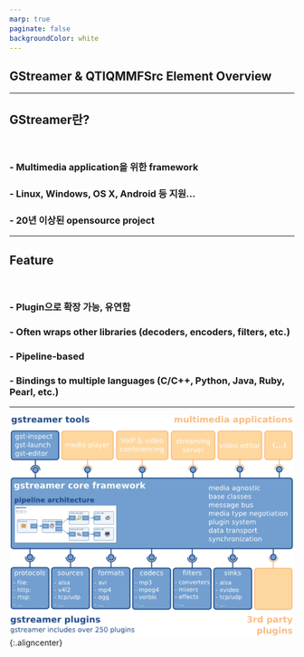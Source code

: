 ```yaml
---
marp: true
paginate: false
backgroundColor: white
---
```


<style>
h1 {
  font-size:  1.9rem;
}
img.alignleft{float:left}
img.alignright{float:right} 
img.aligncenter{display:block;margin:0 auto}
</style>

<!--
theme: default
class: lead
-->

## GStreamer & QTIQMMFSrc Element Overview

---

## GStreamer란?

<br>

### - Multimedia application을 위한 framework
### - Linux, Windows, OS X, Android 등 지원...
### - 20년 이상된 opensource project

---
 
## Feature

<br>

### - Plugin으로 확장 가능, 유연함
### - Often wraps other libraries (decoders, encoders, filters, etc.)
### - Pipeline-based
### - Bindings to multiple languages (C/C++, Python, Java, Ruby, Pearl, etc.)

---


![](gstreamer.overview.png){:.aligncenter}
